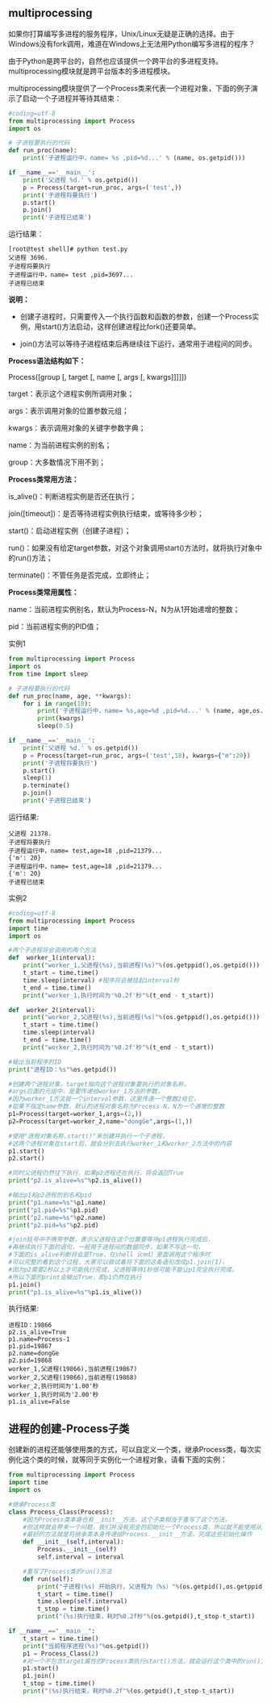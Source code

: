 ## multiprocessing

如果你打算编写多进程的服务程序，Unix/Linux无疑是正确的选择。由于Windows没有fork调用，难道在Windows上无法用Python编写多进程的程序？

由于Python是跨平台的，自然也应该提供一个跨平台的多进程支持。multiprocessing模块就是跨平台版本的多进程模块。

multiprocessing模块提供了一个Process类来代表一个进程对象，下面的例子演示了启动一个子进程并等待其结束：

```py
#coding=utf-8
from multiprocessing import Process
import os

# 子进程要执行的代码
def run_proc(name):
    print('子进程运行中，name= %s ,pid=%d...' % (name, os.getpid()))

if __name__=='__main__':
    print('父进程 %d.' % os.getpid())
    p = Process(target=run_proc, args=('test',))
    print('子进程将要执行')
    p.start()
    p.join()
    print('子进程已结束')
```
运行结果：
```
[root@test shell]# python test.py 
父进程 3696.
子进程将要执行
子进程运行中，name= test ,pid=3697...
子进程已结束
```
**说明：**

* 创建子进程时，只需要传入一个执行函数和函数的参数，创建一个Process实例，用start()方法启动，这样创建进程比fork()还要简单。

* join()方法可以等待子进程结束后再继续往下运行，通常用于进程间的同步。

**Process语法结构如下：**

Process([group [, target [, name [, args [, kwargs]]]]])

target：表示这个进程实例所调用对象；

args：表示调用对象的位置参数元组；

kwargs：表示调用对象的关键字参数字典；

name：为当前进程实例的别名；

group：大多数情况下用不到；

**Process类常用方法：**

is_alive()：判断进程实例是否还在执行；

join([timeout])：是否等待进程实例执行结束，或等待多少秒；

start()：启动进程实例（创建子进程）；

run()：如果没有给定target参数，对这个对象调用start()方法时，就将执行对象中的run()方法；

terminate()：不管任务是否完成，立即终止；

**Process类常用属性：**

name：当前进程实例别名，默认为Process-N，N为从1开始递增的整数；

pid：当前进程实例的PID值；

实例1
```py
from multiprocessing import Process
import os
from time import sleep

# 子进程要执行的代码
def run_proc(name, age, **kwargs):
    for i in range(10):
        print('子进程运行中，name= %s,age=%d ,pid=%d...' % (name, age,os.getpid()))
        print(kwargs)
        sleep(0.5)

if __name__=='__main__':
    print('父进程 %d.' % os.getpid())
    p = Process(target=run_proc, args=('test',18), kwargs={"m":20})
    print('子进程将要执行')
    p.start()
    sleep(1)
    p.terminate()
    p.join()
    print('子进程已结束')
```
运行结果:
```
父进程 21378.
子进程将要执行
子进程运行中，name= test,age=18 ,pid=21379...
{'m': 20}
子进程运行中，name= test,age=18 ,pid=21379...
{'m': 20}
子进程已结束
```


实例2

```py
#coding=utf-8
from multiprocessing import Process
import time
import os

#两个子进程将会调用的两个方法
def  worker_1(interval):
    print("worker_1,父进程(%s),当前进程(%s)"%(os.getppid(),os.getpid()))
    t_start = time.time()
    time.sleep(interval) #程序将会被挂起interval秒
    t_end = time.time()
    print("worker_1,执行时间为'%0.2f'秒"%(t_end - t_start))

def  worker_2(interval):
    print("worker_2,父进程(%s),当前进程(%s)"%(os.getppid(),os.getpid()))
    t_start = time.time()
    time.sleep(interval)
    t_end = time.time()
    print("worker_2,执行时间为'%0.2f'秒"%(t_end - t_start))

#输出当前程序的ID
print("进程ID：%s"%os.getpid())

#创建两个进程对象，target指向这个进程对象要执行的对象名称，
#args后面的元组中，是要传递给worker_1方法的参数，
#因为worker_1方法就一个interval参数，这里传递一个整数2给它，
#如果不指定name参数，默认的进程对象名称为Process-N，N为一个递增的整数
p1=Process(target=worker_1,args=(2,))
p2=Process(target=worker_2,name="dongGe",args=(1,))

#使用"进程对象名称.start()"来创建并执行一个子进程，
#这两个进程对象在start后，就会分别去执行worker_1和worker_2方法中的内容
p1.start()
p2.start()

#同时父进程仍然往下执行，如果p2进程还在执行，将会返回True
print("p2.is_alive=%s"%p2.is_alive())

#输出p1和p2进程的别名和pid
print("p1.name=%s"%p1.name)
print("p1.pid=%s"%p1.pid)
print("p2.name=%s"%p2.name)
print("p2.pid=%s"%p2.pid)

#join括号中不携带参数，表示父进程在这个位置要等待p1进程执行完成后，
#再继续执行下面的语句，一般用于进程间的数据同步，如果不写这一句，
#下面的is_alive判断将会是True，在shell（cmd）里面调用这个程序时
#可以完整的看到这个过程，大家可以尝试着将下面的这条语句改成p1.join(1)，
#因为p2需要2秒以上才可能执行完成，父进程等待1秒很可能不能让p1完全执行完成，
#所以下面的print会输出True，即p1仍然在执行
p1.join()
print("p1.is_alive=%s"%p1.is_alive())
```

执行结果:

```
进程ID：19866
p2.is_alive=True
p1.name=Process-1
p1.pid=19867
p2.name=dongGe
p2.pid=19868
worker_1,父进程(19866),当前进程(19867)
worker_2,父进程(19866),当前进程(19868)
worker_2,执行时间为'1.00'秒
worker_1,执行时间为'2.00'秒
p1.is_alive=False
```

## 进程的创建-Process子类

创建新的进程还能够使用类的方式，可以自定义一个类，继承Process类，每次实例化这个类的时候，就等同于实例化一个进程对象，请看下面的实例：

```py
from multiprocessing import Process
import time
import os

#继承Process类
class Process_Class(Process):
    #因为Process类本身也有__init__方法，这个子类相当于重写了这个方法，
    #但这样就会带来一个问题，我们并没有完全的初始化一个Process类，所以就不能使用从这个类继承的一些方法和属性，
    #最好的方法就是将继承类本身传递给Process.__init__方法，完成这些初始化操作
    def __init__(self,interval):
        Process.__init__(self)
        self.interval = interval

    #重写了Process类的run()方法
    def run(self):
        print("子进程(%s) 开始执行，父进程为（%s）"%(os.getpid(),os.getppid()))
        t_start = time.time()
        time.sleep(self.interval)
        t_stop = time.time()
        print("(%s)执行结束，耗时%0.2f秒"%(os.getpid(),t_stop-t_start))

if __name__=="__main__":
    t_start = time.time()
    print("当前程序进程(%s)"%os.getpid())        
    p1 = Process_Class(2)
    #对一个不包含target属性的Process类执行start()方法，就会运行这个类中的run()方法，所以这里会执行p1.run()
    p1.start()
    p1.join()
    t_stop = time.time()
    print("(%s)执行结束，耗时%0.2f"%(os.getpid(),t_stop-t_start))
```
